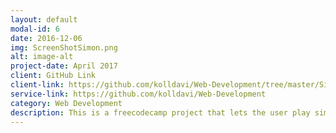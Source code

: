 ```yaml
---
layout: default
modal-id: 6
date: 2016-12-06
img: ScreenShotSimon.png
alt: image-alt
project-date: April 2017
client: GitHub Link
client-link: https://github.com/kolldavi/Web-Development/tree/master/Simon-Game
service-link: https://github.com/kolldavi/Web-Development
category: Web Development
description: This is a freecodecamp project that lets the user play simon says. It uses html css javascipt/jQuery. It can be played <a href ="http://www.dkoller.com/Web-Development/Simon-Game/"> Here</a>
---
```

